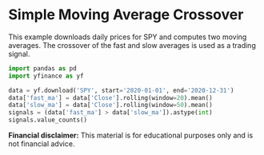 # Simple Moving Average Crossover
This example downloads daily prices for SPY and computes two moving averages. The crossover of the fast and slow averages is used as a trading signal.


```python
import pandas as pd
import yfinance as yf

data = yf.download('SPY', start='2020-01-01', end='2020-12-31')
data['fast_ma'] = data['Close'].rolling(window=20).mean()
data['slow_ma'] = data['Close'].rolling(window=50).mean()
signals = (data['fast_ma'] > data['slow_ma']).astype(int)
signals.value_counts()
```

**Financial disclaimer:** This material is for educational purposes only and is not financial advice.
